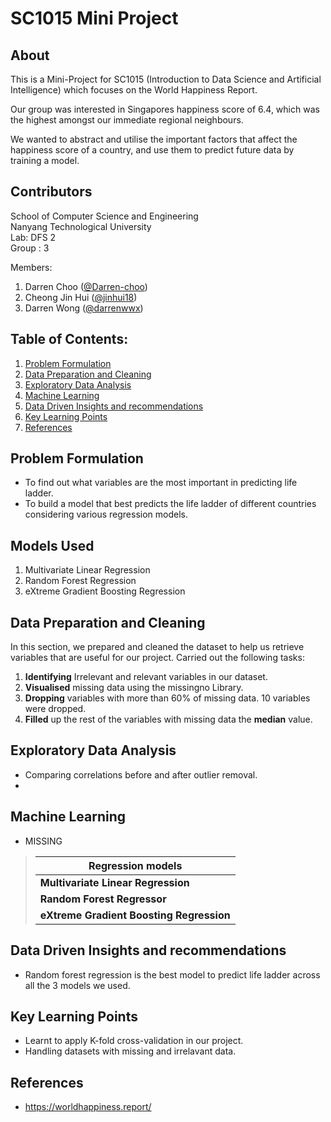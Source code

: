 # SC1015 Mini Project

## About

This is a Mini-Project for SC1015 (Introduction to Data Science and Artificial Intelligence) which focuses on the World Happiness Report. 

Our group was interested in Singapores happiness score of 6.4, which was the highest amongst our immediate regional neighbours.

We wanted to abstract and utilise the important factors that affect the happiness score of a country, and use them to predict future data by training a model.


  
## Contributors

School of Computer Science and Engineering \
Nanyang Technological University \
Lab: DFS 2 \
Group : 3

Members: 
1. Darren Choo ([@Darren-choo](https://github.com/Darren-choo))
2. Cheong Jin Hui ([@jinhui18](https://github.com/jinhui18))
3. Darren Wong ([@darrenwwx](https://github.com/darrenwwx))

## Table of Contents:
1. [Problem Formulation](#Problem-Formulation)
2. [Data Preparation and Cleaning](#Data-Preparation-and-Cleaning)
3. [Exploratory Data Analysis](#Exploratory-Data-Analysis)
4. [Machine Learning](#Machine-Learning)
5. [Data Driven Insights and recommendations](#Data-Driven-Insights-and-recommendations)
6. [Key Learning Points](#Key-Learning-Points)
7. [References](#References)

## Problem Formulation
- To find out what variables are the most important in predicting life ladder.
- To build a model that best predicts the life ladder of different countries considering various regression models.

## Models Used

1. Multivariate Linear Regression 
2. Random Forest Regression
3. eXtreme Gradient Boosting Regression

## Data Preparation and Cleaning
In this section, we prepared and cleaned the dataset to help us retrieve variables that are useful for our project.
Carried out the following tasks:

1.	**Identifying** Irrelevant and relevant variables in our dataset. 
2.	**Visualised** missing data using the missingno Library.
3.	**Dropping** variables with more than 60% of missing data. 10 variables were dropped.
4.	**Filled** up the rest of the variables with missing data the **median** value.


## Exploratory Data Analysis
- Comparing correlations before and after outlier removal.
- 

## Machine Learning
- MISSING
>|Regression models|
>| ---| 
>|  **Multivariate Linear Regression** |
>|  **Random Forest Regressor** |
>|  **eXtreme Gradient Boosting Regression** |

## Data Driven Insights and recommendations
- Random forest regression is the best model to predict life ladder across all the 3 models we used.

## Key Learning Points
- Learnt to apply K-fold cross-validation in our project.
- Handling datasets with missing and irrelavant data.

## References
- https://worldhappiness.report/
